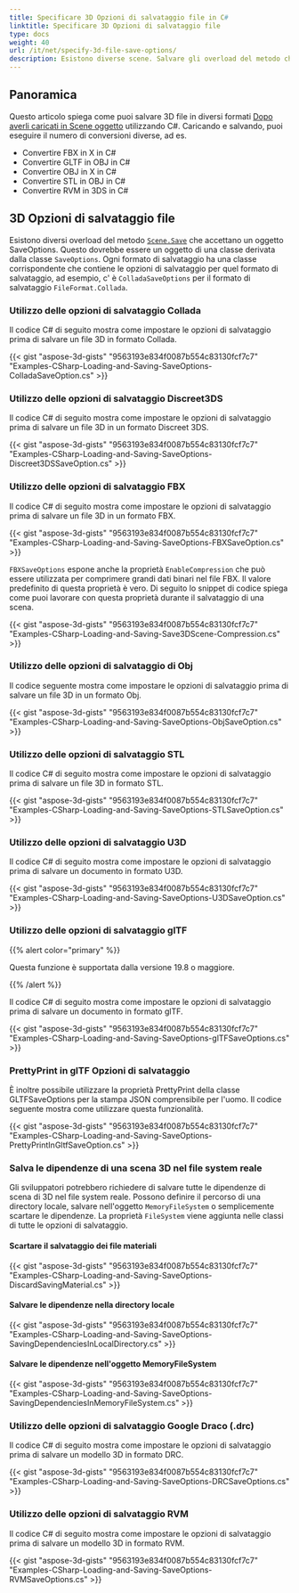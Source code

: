 ```yaml
---
title: Specificare 3D Opzioni di salvataggio file in C#
linktitle: Specificare 3D Opzioni di salvataggio file
type: docs
weight: 40
url: /it/net/specify-3d-file-save-options/
description: Esistono diverse scene. Salvare gli overload del metodo che accettano un oggetto SaveOptions. Ogni formato di salvataggio ha una classe corrispondente che contiene le opzioni di salvataggio per quel formato di salvataggio.
---
```

##  **Panoramica**

Questo articolo spiega come puoi salvare 3D file in diversi formati [Dopo averli caricati in Scene oggetto](https://docs.aspose.com/3d/net/specify-3d-file-load-options/) utilizzando C#. Caricando e salvando, puoi eseguire il numero di conversioni diverse, ad es.

- Convertire FBX in X in C#
- Convertire GLTF in OBJ in C#
- Convertire OBJ in X in C#
- Convertire STL in OBJ in C#
- Convertire RVM in 3DS in C#

##  **3D Opzioni di salvataggio file**
Esistono diversi overload del metodo [`Scene.Save`](https://reference.aspose.com/3d/net/aspose.threed/scene) che accettano un oggetto SaveOptions. Questo dovrebbe essere un oggetto di una classe derivata dalla classe `SaveOptions`. Ogni formato di salvataggio ha una classe corrispondente che contiene le opzioni di salvataggio per quel formato di salvataggio, ad esempio, c' è `ColladaSaveOptions` per il formato di salvataggio `FileFormat.Collada`.
###  **Utilizzo delle opzioni di salvataggio Collada**
Il codice C# di seguito mostra come impostare le opzioni di salvataggio prima di salvare un file 3D in formato Collada.

{{< gist "aspose-3d-gists" "9563193e834f0087b554c83130fcf7c7" "Examples-CSharp-Loading-and-Saving-SaveOptions-ColladaSaveOption.cs" >}}
###  **Utilizzo delle opzioni di salvataggio Discreet3DS**
Il codice C# di seguito mostra come impostare le opzioni di salvataggio prima di salvare un file 3D in un formato Discreet 3DS.

{{< gist "aspose-3d-gists" "9563193e834f0087b554c83130fcf7c7" "Examples-CSharp-Loading-and-Saving-SaveOptions-Discreet3DSSaveOption.cs" >}}
###  **Utilizzo delle opzioni di salvataggio FBX**
Il codice C# di seguito mostra come impostare le opzioni di salvataggio prima di salvare un file 3D in un formato FBX.

{{< gist "aspose-3d-gists" "9563193e834f0087b554c83130fcf7c7" "Examples-CSharp-Loading-and-Saving-SaveOptions-FBXSaveOption.cs" >}}

`FBXSaveOptions` espone anche la proprietà `EnableCompression` che può essere utilizzata per comprimere grandi dati binari nel file FBX. Il valore predefinito di questa proprietà è vero. Di seguito lo snippet di codice spiega come puoi lavorare con questa proprietà durante il salvataggio di una scena.



{{< gist "aspose-3d-gists" "9563193e834f0087b554c83130fcf7c7" "Examples-CSharp-Loading-and-Saving-Save3DScene-Compression.cs" >}}
###  **Utilizzo delle opzioni di salvataggio di Obj**
Il codice seguente mostra come impostare le opzioni di salvataggio prima di salvare un file 3D in un formato Obj.

{{< gist "aspose-3d-gists" "9563193e834f0087b554c83130fcf7c7" "Examples-CSharp-Loading-and-Saving-SaveOptions-ObjSaveOption.cs" >}}
###  **Utilizzo delle opzioni di salvataggio STL**
Il codice C# di seguito mostra come impostare le opzioni di salvataggio prima di salvare un file 3D in formato STL.

{{< gist "aspose-3d-gists" "9563193e834f0087b554c83130fcf7c7" "Examples-CSharp-Loading-and-Saving-SaveOptions-STLSaveOption.cs" >}}
###  **Utilizzo delle opzioni di salvataggio U3D**
Il codice C# di seguito mostra come impostare le opzioni di salvataggio prima di salvare un documento in formato U3D.

{{< gist "aspose-3d-gists" "9563193e834f0087b554c83130fcf7c7" "Examples-CSharp-Loading-and-Saving-SaveOptions-U3DSaveOption.cs" >}}
###  **Utilizzo delle opzioni di salvataggio glTF**
{{% alert color="primary" %}} 

Questa funzione è supportata dalla versione 19.8 o maggiore.

{{% /alert %}} 



Il codice C# di seguito mostra come impostare le opzioni di salvataggio prima di salvare un documento in formato glTF.

{{< gist "aspose-3d-gists" "9563193e834f0087b554c83130fcf7c7" "Examples-CSharp-Loading-and-Saving-SaveOptions-glTFSaveOptions.cs" >}}
###  **PrettyPrint in glTF Opzioni di salvataggio**
È inoltre possibile utilizzare la proprietà PrettyPrint della classe GLTFSaveOptions per la stampa JSON comprensibile per l'uomo. Il codice seguente mostra come utilizzare questa funzionalità.

{{< gist "aspose-3d-gists" "9563193e834f0087b554c83130fcf7c7" "Examples-CSharp-Loading-and-Saving-SaveOptions-PrettyPrintInGltfSaveOption.cs" >}}
###  **Salva le dipendenze di una scena 3D nel file system reale**
Gli sviluppatori potrebbero richiedere di salvare tutte le dipendenze di scena di 3D nel file system reale. Possono definire il percorso di una directory locale, salvare nell'oggetto `MemoryFileSystem` o semplicemente scartare le dipendenze. La proprietà `FileSystem` viene aggiunta nelle classi di tutte le opzioni di salvataggio.
####  **Scartare il salvataggio dei file materiali**
{{< gist "aspose-3d-gists" "9563193e834f0087b554c83130fcf7c7" "Examples-CSharp-Loading-and-Saving-SaveOptions-DiscardSavingMaterial.cs" >}}
####  **Salvare le dipendenze nella directory locale**
{{< gist "aspose-3d-gists" "9563193e834f0087b554c83130fcf7c7" "Examples-CSharp-Loading-and-Saving-SaveOptions-SavingDependenciesInLocalDirectory.cs" >}}
####  **Salvare le dipendenze nell'oggetto MemoryFileSystem**
{{< gist "aspose-3d-gists" "9563193e834f0087b554c83130fcf7c7" "Examples-CSharp-Loading-and-Saving-SaveOptions-SavingDependenciesInMemoryFileSystem.cs" >}}
###  **Utilizzo delle opzioni di salvataggio Google Draco (.drc)**
Il codice C# di seguito mostra come impostare le opzioni di salvataggio prima di salvare un modello 3D in formato DRC.

{{< gist "aspose-3d-gists" "9563193e834f0087b554c83130fcf7c7" "Examples-CSharp-Loading-and-Saving-SaveOptions-DRCSaveOptions.cs" >}}
###  **Utilizzo delle opzioni di salvataggio RVM**
Il codice C# di seguito mostra come impostare le opzioni di salvataggio prima di salvare un modello 3D in formato RVM.

{{< gist "aspose-3d-gists" "9563193e834f0087b554c83130fcf7c7" "Examples-CSharp-Loading-and-Saving-SaveOptions-RVMSaveOptions.cs" >}}
